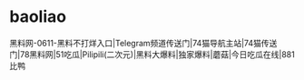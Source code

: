 # baoliao
黑料网-0611-黑料不打烊入口|Telegram频道传送门|74猫导航主站|74猫传送门|78黑料网|51吃瓜|Pilipili(二次元)|黑料大爆料|独家爆料|蘑菇|今日吃瓜在线|881比鸭
